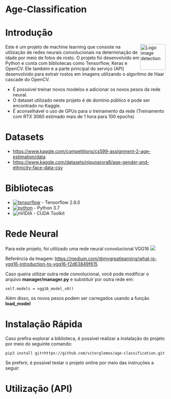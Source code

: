 # Age-Classification

# Introdução

<img src="https://encrypted-tbn0.gstatic.com/images?q=tbn:ANd9GcQiJT2ISxJXw8c2XpHdw3Egx7QE72xuhZV2nB_PB306uefd98cnaVYGK7hLy9f7mj9bAqk&usqp=CAU" align="right"
     alt="Logo image detection" width="80" height="80">
     
Este é um projeto de machine learning que consiste na utilização de redes neurais convolucionais na 
determinação de idade por meio de fotos de rosto. O projeto foi desenvolvido em Python e conta com
bibliotecas como Tensorflow, Keras e OpenCV. Ele também é a parte principal do serviço (API) 
desenvolvido para extrair rostos em imagens utilizando o algoritmo de  Haar cascade do OpenCV.

* É posssível treinar novos modelos e adicionar os novos pesos da rede neural. 
* O dataset utilizado neste projeto é de domínio público e pode ser encontrado no Kaggle. 
* É aconselhável o uso de GPUs para o treinamento da rede (Treinamento com RTX 3060 estimado mais de 1 hora para 100 epochs) 


# Datasets 
* https://www.kaggle.com/competitions/cs599-assignment-2-age-estimation/data
* https://www.kaggle.com/datasets/nipunarora8/age-gender-and-ethnicity-face-data-csv

# Bibliotecas 
- [![tensorflow](https://badges.aleen42.com/src/tensorflow.svg)]() - Tensorflow 2.6.0
- [![python](https://badges.aleen42.com/src/python.svg)]() - Python 3.7
- ![nVIDIA](https://img.shields.io/badge/nVIDIA-%2376B900.svg?style=for-the-badge&logo=nVIDIA&logoColor=white) - CUDA Toolkit 

# Rede Neural
Para este projeto, foi utilizado uma rede neural convolucional VGG16
<img src="https://miro.medium.com/max/1400/0*xurYLT8UBpFKPNQA">

Referência da Imagem: https://medium.com/@mygreatlearning/what-is-vgg16-introduction-to-vgg16-f2d63849f615

Caso queira utilizar outra rede convolucional, você pode modificar o arquivo **manager/manager.py** e substituir por outra rede em:
```
self.models = vgg16_model_v0()
```
Além disso, os novos pesos podem ser carregados usando a função **load_model**

# Instalação Rápida

Caso prefira explorar a biblioteca, é possível realizar a instalação do projeto por meio do seguinte comando:
```
pip3 install git+https://github.com/vitorglemos/age-classification.git
```

Se preferir, é possível testar o projeto online por meio das instruções a seguir:

# Utilização (API)

